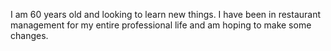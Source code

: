 I am 60 years old and looking to learn new things. I have been in restaurant management for my entire professional life and am hoping to make some changes.

